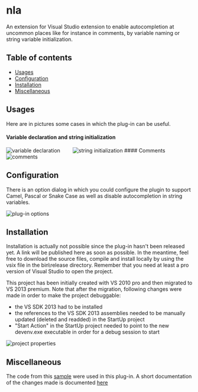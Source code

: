 # nla

An extension for Visual Studio extension to enable autocompletion at uncommon places like for instance in comments, by variable naming or string variable initialization.

## Table of contents

- [Usages](#usages)
- [Configuration](#configuration)
- [Installation](#installation)
- [Miscellaneous](#miscellaneous)

## Usages

Here are in pictures some cases in which the plug-in can be useful.

#### Variable declaration and string initialization
<img src="http://makefoo.net/wp-content/uploads/2014/08/nla1.png" alt="variable declaration" />
<img src="http://makefoo.net/wp-content/uploads/2014/08/nla2.png" alt="string initialization" style="margin-left: 30px"/>
#### Comments
<img src="http://makefoo.net/wp-content/uploads/2014/08/nla3.png" alt="comments" />

## Configuration

There is an option dialog in which you could configure the plugin to support Camel, Pascal or Snake Case as well as disable 
autocompletion in string variables.

<img src="http://makefoo.net/wp-content/uploads/2014/08/vsoptions.png" alt="plug-in options" />

## Installation

Installation is actually not possible since the plug-in hasn't been released yet. A link will be published here as soon as possible. In the meantime, feel free to download the source files, compile and install locally by using the vsix file in the bin\release directory. Remember that you need at least a pro version of Visual Studio to open the project.

This project has been initially created with VS 2010 pro and then migrated to VS 2013 premium. Note that after the migration, following changes were made in order to make the project debuggable:

- the VS SDK 2013 had to be installed
- the references to the VS SDK 2013 assemblies needed to be manually updated (deleted and readded) in the StartUp project
- "Start Action" in the StartUp project needed to point to the new devenv.exe executable in order for a debug session to start

<img src="http://makefoo.net/wp-content/uploads/2014/08/nla4.png" alt="project properties" />

## Miscellaneous

The code from this [sample](http://msdn.microsoft.com/en-us/library/ee372314(v=vs.100).aspx) were used in this plug-in. A short documentation of the changes made is documented [here](http://makefoo.net/?p=230)

